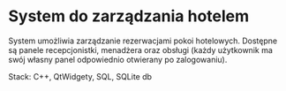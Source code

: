 # System do zarządzania hotelem
 System umożliwia zarządzanie rezerwacjami pokoi hotelowych. Dostępne są panele recepcjonistki, menadżera oraz obsługi (każdy użytkownik ma swój własny panel odpowiednio otwierany po 
 zalogowaniu). 

Stack:
C++, QtWidgety, SQL, SQLite db
